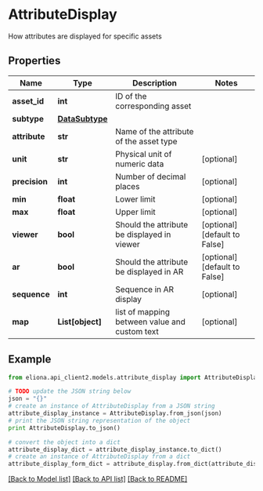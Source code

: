 # AttributeDisplay

How attributes are displayed for specific assets

## Properties

Name | Type | Description | Notes
------------ | ------------- | ------------- | -------------
**asset_id** | **int** | ID of the corresponding asset | 
**subtype** | [**DataSubtype**](DataSubtype.md) |  | 
**attribute** | **str** | Name of the attribute of the asset type | 
**unit** | **str** | Physical unit of numeric data | [optional] 
**precision** | **int** | Number of decimal places | [optional] 
**min** | **float** | Lower limit | [optional] 
**max** | **float** | Upper limit | [optional] 
**viewer** | **bool** | Should the attribute be displayed in viewer | [optional] [default to False]
**ar** | **bool** | Should the attribute be displayed in AR | [optional] [default to False]
**sequence** | **int** | Sequence in AR display | [optional] 
**map** | **List[object]** | list of mapping between value and custom text | [optional] 

## Example

```python
from eliona.api_client2.models.attribute_display import AttributeDisplay

# TODO update the JSON string below
json = "{}"
# create an instance of AttributeDisplay from a JSON string
attribute_display_instance = AttributeDisplay.from_json(json)
# print the JSON string representation of the object
print AttributeDisplay.to_json()

# convert the object into a dict
attribute_display_dict = attribute_display_instance.to_dict()
# create an instance of AttributeDisplay from a dict
attribute_display_form_dict = attribute_display.from_dict(attribute_display_dict)
```
[[Back to Model list]](../README.md#documentation-for-models) [[Back to API list]](../README.md#documentation-for-api-endpoints) [[Back to README]](../README.md)


